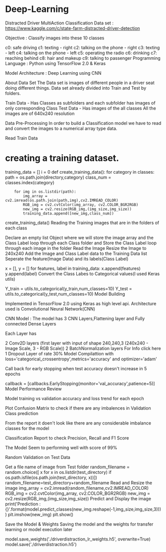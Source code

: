 # Deep-Learning
Distracted Driver MultiAction Classification
Data set : https://www.kaggle.com/c/state-farm-distracted-driver-detection

Objective : Classify images into these 10 classes

c0: safe driving
c1: texting - right
c2: talking on the phone - right
c3: texting - left
c4: talking on the phone - left
c5: operating the radio
c6: drinking
c7: reaching behind
c8: hair and makeup
c9: talking to passenger
Programming Language : Python using TensorFlow 2.0 & Keras

Model Architecture : Deep Learning using CNN

About Data Set The Data set is images of different people in a driver seat doing different things. Data set already divided into Train and Test by folders.

Train Data - Has Classes as subfolders and each subfolder has images of only corresponding Class
Test Data - Has images of the all classes
All the images are of 640x240 resolution

Data Pre-Processing In order to build a Classification model we have to read and convert the images to a numerical array type data.

Read Train Data

# creating a training dataset.
training_data = []
i = 0
def create_training_data():
    for category in classes:
        path = os.path.join(directory,category)
        class_num = classes.index(category)
        
        for img in os.listdir(path):
            img_array = cv2.imread(os.path.join(path,img),cv2.IMREAD_COLOR)
            RGB_img = cv2.cvtColor(img_array, cv2.COLOR_BGR2RGB)
            new_img = cv2.resize(RGB_img,(img_size,img_size))
            training_data.append([new_img,class_num])

create_training_data()
Reading the Training images that are in the folders of each class

Declare an empty list Object where we will store the image array and the Class Label
loop through each Class folder and Store the Class Label
loop through each image in the folder
Read the Image
Resize the Image to 240x240
Add the Image and Class Label data to the Training Data list
Seperate the feature(Image Data) and its labels(Class Label)

x = [], y = []
for features, label in training_data:
    x.append(features)
    y.append(label)
Convert the Class Labes to Categorical values(I used Keras utils)

Y_train = utils.to_categorical(y_train,num_classes=10)
Y_test = utils.to_categorical(y_test,num_classes=10)
Model Building

Implemented in TensorFlow 2.0 using Keras as high level api. Architecture used is Convolutional Neural Network(CNN)

CNN Model : The model has 3 CNN Layers,Flattening layer and Fully connected Dense Layers

Each Layer has

2 Conv2D layers (first layer with input of shape 240,240,3 (240x240 - Image Scale, 3 - RGB Scale))
2 BatchNormalization layers For Info click here
1 Dropout Layer of rate 30%
Model Compilattion with loss='categorical_crossentropy',metrics='accuracy' and optimizer='adam'

Call back for early stopping when test accuracy doesn't increase in 5 epochs

callback = [callbacks.EarlyStopping(monitor='val_accuracy',patience=5)]
Model Performance Review

Model training vs validation accuracy and loss trend for each epoch

Plot Confusion Matrix to check if there are any imbalences in Validation Class prediction

From the report it doen't look like there are any considerable imbalance classes for the model

Classification Report to check Precision, Recall and F1 Score

The Model Seem to performing well with score of 99%

Random Validation on Test Data

Get a file name of image from Test folder
random_filename = random.choice([
    x for x in os.listdir(test_directory)
    if os.path.isfile(os.path.join(test_directory, x))])
random_filename=test_directory+random_filename
Read and Resize the image
img_array = cv2.imread(random_filename,cv2.IMREAD_COLOR)
RGB_img = cv2.cvtColor(img_array, cv2.COLOR_BGR2RGB)
new_img = cv2.resize(RGB_img,(img_size,img_size))
Predict and Display the image
print('Prediction : {}'.format(model.predict_classes(new_img.reshape(-1,img_size,img_size,3))))
plt.imshow(new_img)
plt.show()

Save the Model & Weights
Saving the model and the weights for transfer learning or model execution later

model.save_weights('./driverdistraction_lr_weights.h5', overwrite=True)
model.save('./driverdistraction.h5')
